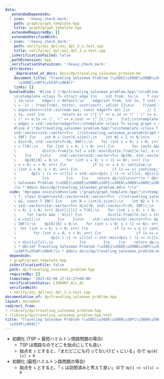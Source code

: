 ```yaml
---
data:
  _extendedDependsOn:
  - icon: ':heavy_check_mark:'
    path: graph/graph_template.hpp
    title: graph/graph_template.hpp
  _extendedRequiredBy: []
  _extendedVerifiedWith:
  - icon: ':heavy_check_mark:'
    path: verify/aoj_dpl/aoj_dpl_2_a.test.cpp
    title: verify/aoj_dpl/aoj_dpl_2_a.test.cpp
  _isVerificationFailed: false
  _pathExtension: hpp
  _verificationStatusIcon: ':heavy_check_mark:'
  attributes:
    _deprecated_at_docs: docs/dp/traveling_salesman_problem.md
    document_title: "Traveling Salesman Problem (\u5DE1\u56DE\u30BB\u30FC\u30EB\u30B9\
      \u30DE\u30F3\u554F\u984C)"
    links: []
  bundledCode: "#line 2 \"dp/traveling_salesman_problem.hpp\"\n\n#line 2 \"graph/graph_template.hpp\"\
    \n\ntemplate <class T> struct edge {\n    int from, to;\n    T cost;\n    int\
    \ id;\n\n    edge() = default;\n    edge(int from, int to, T cost = 1, int id\
    \ = -1) : from(from), to(to), cost(cost), id(id) {}\n\n    friend std::ostream\
    \ &operator<<(std::ostream &os, const edge<T> &e) {\n        // { id : from ->\
    \ to, cost }\n        return os << \"{ \" << e.id << \" : \" << e.from << \" ->\
    \ \" << e.to << \", \" << e.cost << \" }\";\n    }\n};\n\ntemplate <class T> using\
    \ edges = std::vector<edge<T>>;\ntemplate <class T> using graph = std::vector<std::vector<edge<T>>>;\n\
    #line 4 \"dp/traveling_salesman_problem.hpp\"\n\ntemplate <class T, class Graph>\n\
    std::vector<std::vector<T>>  //\ntraveling_salesman_problem(Graph &G, const T\
    \ INF) {\n    int N = (int)G.size();\n    int N2 = 1 << N;\n\n    std::vector<std::vector<T>>\
    \ dist(N, std::vector<T>(N, INF));\n    for (int i = 0; i < N; i++) dist[i][i]\
    \ = T(0);\n    for (int i = 0; i < N; i++) {\n        for (auto &&e : G[i]) {\n\
    \            dist[e.from][e.to] = std::min(dist[e.from][e.to], e.cost);\n    \
    \    }\n    }\n\n    std::vector<std::vector<T>> dp(N2, std::vector<T>(N, INF));\n\
    \    dp[0][0] = 0;\n    for (int s = 0; s < (1 << N); s++) {\n        for (int\
    \ v = 0; v < N; v++) {\n            if (s >> v & 1) continue;\n            for\
    \ (int u = 0; u < N; u++) {\n                if (u == v) continue;\n         \
    \       dp[s | (1 << v)][v] = std::min(dp[s | (1 << v)][v], dp[s][u] + dist[u][v]);\n\
    \            }\n        }\n    }\n    return dp;\n}\n\n/**\n * @brief Traveling\
    \ Salesman Problem (\u5DE1\u56DE\u30BB\u30FC\u30EB\u30B9\u30DE\u30F3\u554F\u984C\
    )\n * @docs docs/dp/traveling_salesman_problem.md\n */\n"
  code: "#pragma once\n\n#include \"graph/graph_template.hpp\"\n\ntemplate <class\
    \ T, class Graph>\nstd::vector<std::vector<T>>  //\ntraveling_salesman_problem(Graph\
    \ &G, const T INF) {\n    int N = (int)G.size();\n    int N2 = 1 << N;\n\n   \
    \ std::vector<std::vector<T>> dist(N, std::vector<T>(N, INF));\n    for (int i\
    \ = 0; i < N; i++) dist[i][i] = T(0);\n    for (int i = 0; i < N; i++) {\n   \
    \     for (auto &&e : G[i]) {\n            dist[e.from][e.to] = std::min(dist[e.from][e.to],\
    \ e.cost);\n        }\n    }\n\n    std::vector<std::vector<T>> dp(N2, std::vector<T>(N,\
    \ INF));\n    dp[0][0] = 0;\n    for (int s = 0; s < (1 << N); s++) {\n      \
    \  for (int v = 0; v < N; v++) {\n            if (s >> v & 1) continue;\n    \
    \        for (int u = 0; u < N; u++) {\n                if (u == v) continue;\n\
    \                dp[s | (1 << v)][v] = std::min(dp[s | (1 << v)][v], dp[s][u]\
    \ + dist[u][v]);\n            }\n        }\n    }\n    return dp;\n}\n\n/**\n\
    \ * @brief Traveling Salesman Problem (\u5DE1\u56DE\u30BB\u30FC\u30EB\u30B9\u30DE\
    \u30F3\u554F\u984C)\n * @docs docs/dp/traveling_salesman_problem.md\n */"
  dependsOn:
  - graph/graph_template.hpp
  isVerificationFile: false
  path: dp/traveling_salesman_problem.hpp
  requiredBy: []
  timestamp: '2023-02-06 17:52:27+09:00'
  verificationStatus: LIBRARY_ALL_AC
  verifiedWith:
  - verify/aoj_dpl/aoj_dpl_2_a.test.cpp
documentation_of: dp/traveling_salesman_problem.hpp
layout: document
redirect_from:
- /library/dp/traveling_salesman_problem.hpp
- /library/dp/traveling_salesman_problem.hpp.html
title: "Traveling Salesman Problem (\u5DE1\u56DE\u30BB\u30FC\u30EB\u30B9\u30DE\u30F3\
  \u554F\u984C)"
---
```

- 初期化 (TSP = 最短ハミルトン閉路問題の場合)
    - TSP は閉路なのでどこを始点にしても良い
    - 始点を `s` とすると、「まだどこにも行ってないけど `s` にいる」ので `dp[0][s] = 0`
- 初期化 (最短ハミルトン路問題の場合)
    - 始点を `s` とすると、「 `s` は訪問済みと考えて良い」ので `dp[1 << s][s] = 0`
